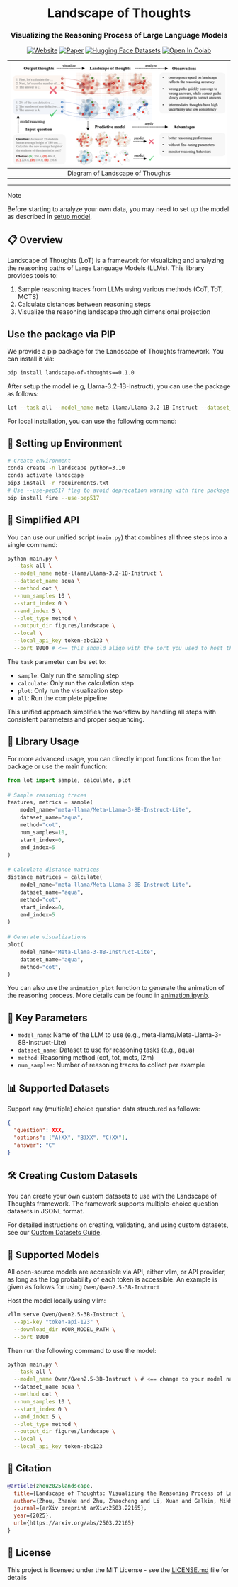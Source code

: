 <div align="center">

<h1>Landscape of Thoughts</h1>
<h3>Visualizing the Reasoning Process of Large Language Models</h3>

[![Website](https://img.shields.io/badge/Project%20Website-landscapeofthoughts)](https://landscape-of-thoughts.github.io/)
[![Paper](https://img.shields.io/badge/arXiv-2503.22165-b31b1b)](https://arxiv.org/abs/2503.22165)
[![Hugging Face Datasets](https://img.shields.io/badge/%F0%9F%A4%97-Datasets-blue)](https://huggingface.co/datasets/GazeEzio/Landscape-Data)
[![Open In Colab](https://colab.research.google.com/assets/colab-badge.svg)](https://colab.research.google.com/drive/1IgLREaEw-FeJbKn9NfYGIyaex2QhgCT2?usp=sharing)

|     ![demo](assets/demo.png)     |
| :------------------------------: |
| Diagram of Landscape of Thoughts |

</div>

---

> [!NOTE]
> Before starting to analyze your own data, you may need to set up the model as described in [setup model](doc/setup_model.md).

## 📋 Overview

Landscape of Thoughts (LoT) is a framework for visualizing and analyzing the reasoning paths of Large Language Models (LLMs). This library provides tools to:

1. Sample reasoning traces from LLMs using various methods (CoT, ToT, MCTS)
2. Calculate distances between reasoning steps
3. Visualize the reasoning landscape through dimensional projection

## Use the package via PIP

We provide a pip package for the Landscape of Thoughts framework. You can install it via:

```bash
pip install landscape-of-thoughts==0.1.0
```

After setup the model (e.g, Llama-3.2-1B-Instruct), you can use the package as follows:

```bash
lot --task all --model_name meta-llama/Llama-3.2-1B-Instruct --dataset_name aqua --method cot --num_samples 10 --start_index 0 --end_index 5 --plot_type method --output_dir figures/landscape --local --local_api_key token-abc123
```

For local installation, you can use the following command:

## 🐍 Setting up Environment

```bash
# Create environment
conda create -n landscape python=3.10
conda activate landscape
pip3 install -r requirements.txt
# Use --use-pep517 flag to avoid deprecation warning with fire package
pip install fire --use-pep517
```

## 🚄 Simplified API

You can use our unified script (`main.py`) that combines all three steps into a single command:

```bash
python main.py \
  --task all \
  --model_name meta-llama/Llama-3.2-1B-Instruct \
  --dataset_name aqua \
  --method cot \
  --num_samples 10 \
  --start_index 0 \
  --end_index 5 \
  --plot_type method \
  --output_dir figures/landscape \
  --local \
  --local_api_key token-abc123 \
  --port 8000 # <== this should align with the port you used to host the model
```

The `task` parameter can be set to:

- `sample`: Only run the sampling step
- `calculate`: Only run the calculation step
- `plot`: Only run the visualization step
- `all`: Run the complete pipeline

This unified approach simplifies the workflow by handling all steps with consistent parameters and proper sequencing.

## 🧩 Library Usage

For more advanced usage, you can directly import functions from the `lot` package or use the main function:

```python
from lot import sample, calculate, plot

# Sample reasoning traces
features, metrics = sample(
    model_name="meta-llama/Meta-Llama-3-8B-Instruct-Lite",
    dataset_name="aqua",
    method="cot",
    num_samples=10,
    start_index=0,
    end_index=5
)

# Calculate distance matrices
distance_matrices = calculate(
    model_name="meta-llama/Meta-Llama-3-8B-Instruct-Lite",
    dataset_name="aqua",
    method="cot",
    start_index=0,
    end_index=5
)

# Generate visualizations
plot(
    model_name="Meta-Llama-3-8B-Instruct-Lite",
    dataset_name="aqua",
    method="cot",
)
```

You can also use the `animation_plot` function to generate the animation of the reasoning process. More details can be found in [animation.ipynb](./anima.ipynb).

## 🔧 Key Parameters

- `model_name`: Name of the LLM to use (e.g., meta-llama/Meta-Llama-3-8B-Instruct-Lite)
- `dataset_name`: Dataset to use for reasoning tasks (e.g., aqua)
- `method`: Reasoning method (cot, tot, mcts, l2m)
- `num_samples`: Number of reasoning traces to collect per example

## 📊 Supported Datasets

Support any (multiple) choice question data structured as follows:

```json
{
  "question": XXX,
  "options": ["A)XX", "B)XX", "C)XX"],
  "answer": "C"
}
```

## 🛠️ Creating Custom Datasets

You can create your own custom datasets to use with the Landscape of Thoughts framework. The framework supports multiple-choice question datasets in JSONL format.

For detailed instructions on creating, validating, and using custom datasets, see our [Custom Datasets Guide](./doc/custom_datasets.md).

## 🤖 Supported Models

All open-source models are accessible via API, either vllm, or API provider, as long as the log probability of each token is accessible. An example is given as follows for using `Qwen/Qwen2.5-3B-Instruct`

Host the model locally using vllm:

```bash
vllm serve Qwen/Qwen2.5-3B-Instruct \
  --api-key "token-api-123" \
  --download_dir YOUR_MODEL_PATH \
  --port 8000
```

Then run the following command to use the model:

```bash
python main.py \
  --task all \
  --model_name Qwen/Qwen2.5-3B-Instruct \ # <== change to your model name
  --dataset_name aqua \
  --method cot \
  --num_samples 10 \
  --start_index 0 \
  --end_index 5 \
  --plot_type method \
  --output_dir figures/landscape \
  --local \
  --local_api_key token-abc123
```

## 📜 Citation

```bibtex
@article{zhou2025landscape,
  title={Landscape of Thoughts: Visualizing the Reasoning Process of Large Language Models},
  author={Zhou, Zhanke and Zhu, Zhaocheng and Li, Xuan and Galkin, Mikhail and Feng, Xiao and Koyejo, Sanmi and Tang, Jian and Han, Bo},
  journal={arXiv preprint arXiv:2503.22165},
  year={2025},
  url={https://arxiv.org/abs/2503.22165}
}
```

## 📝 License

This project is licensed under the MIT License - see the [LICENSE.md](LICENSE.md) file for details
